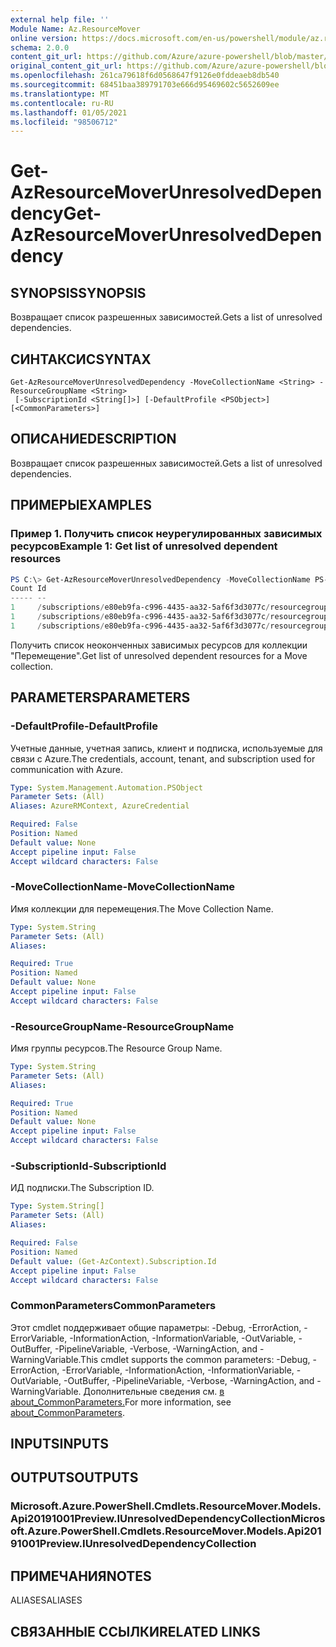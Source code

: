 ```yaml
---
external help file: ''
Module Name: Az.ResourceMover
online version: https://docs.microsoft.com/en-us/powershell/module/az.resourcemover/get-azresourcemoverunresolveddependency
schema: 2.0.0
content_git_url: https://github.com/Azure/azure-powershell/blob/master/src/ResourceMover/help/Get-AzResourceMoverUnresolvedDependency.md
original_content_git_url: https://github.com/Azure/azure-powershell/blob/master/src/ResourceMover/help/Get-AzResourceMoverUnresolvedDependency.md
ms.openlocfilehash: 261ca79618f6d0568647f9126e0fddeaeb8db540
ms.sourcegitcommit: 68451baa389791703e666d95469602c5652609ee
ms.translationtype: MT
ms.contentlocale: ru-RU
ms.lasthandoff: 01/05/2021
ms.locfileid: "98506712"
---
```

# <span data-ttu-id="281cf-101">Get-AzResourceMoverUnresolvedDependency</span><span class="sxs-lookup"><span data-stu-id="281cf-101">Get-AzResourceMoverUnresolvedDependency</span></span>

## <span data-ttu-id="281cf-102">SYNOPSIS</span><span class="sxs-lookup"><span data-stu-id="281cf-102">SYNOPSIS</span></span>
<span data-ttu-id="281cf-103">Возвращает список разрешенных зависимостей.</span><span class="sxs-lookup"><span data-stu-id="281cf-103">Gets a list of unresolved dependencies.</span></span>

## <span data-ttu-id="281cf-104">СИНТАКСИС</span><span class="sxs-lookup"><span data-stu-id="281cf-104">SYNTAX</span></span>

```
Get-AzResourceMoverUnresolvedDependency -MoveCollectionName <String> -ResourceGroupName <String>
 [-SubscriptionId <String[]>] [-DefaultProfile <PSObject>] [<CommonParameters>]
```

## <span data-ttu-id="281cf-105">ОПИСАНИЕ</span><span class="sxs-lookup"><span data-stu-id="281cf-105">DESCRIPTION</span></span>
<span data-ttu-id="281cf-106">Возвращает список разрешенных зависимостей.</span><span class="sxs-lookup"><span data-stu-id="281cf-106">Gets a list of unresolved dependencies.</span></span>

## <span data-ttu-id="281cf-107">ПРИМЕРЫ</span><span class="sxs-lookup"><span data-stu-id="281cf-107">EXAMPLES</span></span>

### <span data-ttu-id="281cf-108">Пример 1. Получить список неурегулированных зависимых ресурсов</span><span class="sxs-lookup"><span data-stu-id="281cf-108">Example 1: Get list of unresolved dependent resources</span></span>
```powershell
PS C:\> Get-AzResourceMoverUnresolvedDependency -MoveCollectionName PS-centralus-westcentralus-demoRM -ResourceGroupName RG-MoveCollection-demoRM
Count Id
----- --
1     /subscriptions/e80eb9fa-c996-4435-aa32-5af6f3d3077c/resourcegroups/psdemorm/providers/microsoft.network/publicipaddresses/psdemovm-ip
1     /subscriptions/e80eb9fa-c996-4435-aa32-5af6f3d3077c/resourcegroups/psdemorm/providers/microsoft.network/virtualnetworks/psdemorm-vnet
1     /subscriptions/e80eb9fa-c996-4435-aa32-5af6f3d3077c/resourcegroups/psdemorm/providers/microsoft.network/networksecuritygroups/psdemovm-nsg
```

<span data-ttu-id="281cf-109">Получить список неоконченных зависимых ресурсов для коллекции "Перемещение".</span><span class="sxs-lookup"><span data-stu-id="281cf-109">Get list of unresolved dependent resources for a Move collection.</span></span>

## <span data-ttu-id="281cf-110">PARAMETERS</span><span class="sxs-lookup"><span data-stu-id="281cf-110">PARAMETERS</span></span>

### <span data-ttu-id="281cf-111">-DefaultProfile</span><span class="sxs-lookup"><span data-stu-id="281cf-111">-DefaultProfile</span></span>
<span data-ttu-id="281cf-112">Учетные данные, учетная запись, клиент и подписка, используемые для связи с Azure.</span><span class="sxs-lookup"><span data-stu-id="281cf-112">The credentials, account, tenant, and subscription used for communication with Azure.</span></span>

```yaml
Type: System.Management.Automation.PSObject
Parameter Sets: (All)
Aliases: AzureRMContext, AzureCredential

Required: False
Position: Named
Default value: None
Accept pipeline input: False
Accept wildcard characters: False
```

### <span data-ttu-id="281cf-113">-MoveCollectionName</span><span class="sxs-lookup"><span data-stu-id="281cf-113">-MoveCollectionName</span></span>
<span data-ttu-id="281cf-114">Имя коллекции для перемещения.</span><span class="sxs-lookup"><span data-stu-id="281cf-114">The Move Collection Name.</span></span>

```yaml
Type: System.String
Parameter Sets: (All)
Aliases:

Required: True
Position: Named
Default value: None
Accept pipeline input: False
Accept wildcard characters: False
```

### <span data-ttu-id="281cf-115">-ResourceGroupName</span><span class="sxs-lookup"><span data-stu-id="281cf-115">-ResourceGroupName</span></span>
<span data-ttu-id="281cf-116">Имя группы ресурсов.</span><span class="sxs-lookup"><span data-stu-id="281cf-116">The Resource Group Name.</span></span>

```yaml
Type: System.String
Parameter Sets: (All)
Aliases:

Required: True
Position: Named
Default value: None
Accept pipeline input: False
Accept wildcard characters: False
```

### <span data-ttu-id="281cf-117">-SubscriptionId</span><span class="sxs-lookup"><span data-stu-id="281cf-117">-SubscriptionId</span></span>
<span data-ttu-id="281cf-118">ИД подписки.</span><span class="sxs-lookup"><span data-stu-id="281cf-118">The Subscription ID.</span></span>

```yaml
Type: System.String[]
Parameter Sets: (All)
Aliases:

Required: False
Position: Named
Default value: (Get-AzContext).Subscription.Id
Accept pipeline input: False
Accept wildcard characters: False
```

### <span data-ttu-id="281cf-119">CommonParameters</span><span class="sxs-lookup"><span data-stu-id="281cf-119">CommonParameters</span></span>
<span data-ttu-id="281cf-120">Этот cmdlet поддерживает общие параметры: -Debug, -ErrorAction, -ErrorVariable, -InformationAction, -InformationVariable, -OutVariable, -OutBuffer, -PipelineVariable, -Verbose, -WarningAction, and -WarningVariable.</span><span class="sxs-lookup"><span data-stu-id="281cf-120">This cmdlet supports the common parameters: -Debug, -ErrorAction, -ErrorVariable, -InformationAction, -InformationVariable, -OutVariable, -OutBuffer, -PipelineVariable, -Verbose, -WarningAction, and -WarningVariable.</span></span> <span data-ttu-id="281cf-121">Дополнительные сведения см. [в about_CommonParameters.](http://go.microsoft.com/fwlink/?LinkID=113216)</span><span class="sxs-lookup"><span data-stu-id="281cf-121">For more information, see [about_CommonParameters](http://go.microsoft.com/fwlink/?LinkID=113216).</span></span>

## <span data-ttu-id="281cf-122">INPUTS</span><span class="sxs-lookup"><span data-stu-id="281cf-122">INPUTS</span></span>

## <span data-ttu-id="281cf-123">OUTPUTS</span><span class="sxs-lookup"><span data-stu-id="281cf-123">OUTPUTS</span></span>

### <span data-ttu-id="281cf-124">Microsoft.Azure.PowerShell.Cmdlets.ResourceMover.Models.Api20191001Preview.IUnresolvedDependencyCollection</span><span class="sxs-lookup"><span data-stu-id="281cf-124">Microsoft.Azure.PowerShell.Cmdlets.ResourceMover.Models.Api20191001Preview.IUnresolvedDependencyCollection</span></span>

## <span data-ttu-id="281cf-125">ПРИМЕЧАНИЯ</span><span class="sxs-lookup"><span data-stu-id="281cf-125">NOTES</span></span>

<span data-ttu-id="281cf-126">ALIASES</span><span class="sxs-lookup"><span data-stu-id="281cf-126">ALIASES</span></span>

## <span data-ttu-id="281cf-127">СВЯЗАННЫЕ ССЫЛКИ</span><span class="sxs-lookup"><span data-stu-id="281cf-127">RELATED LINKS</span></span>

